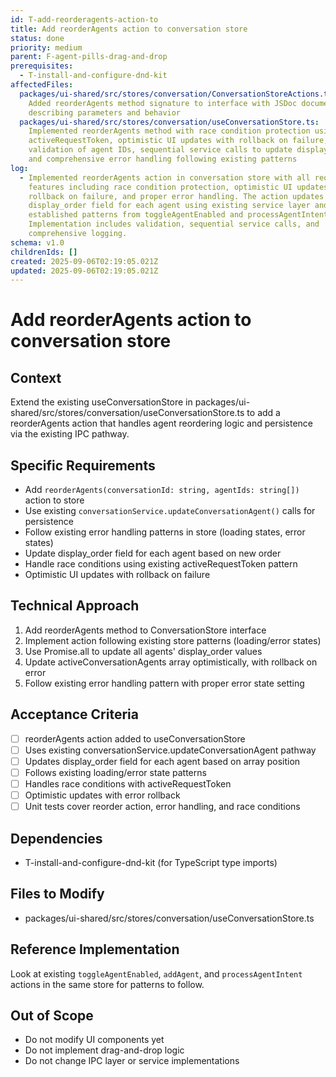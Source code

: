 ```yaml
---
id: T-add-reorderagents-action-to
title: Add reorderAgents action to conversation store
status: done
priority: medium
parent: F-agent-pills-drag-and-drop
prerequisites:
  - T-install-and-configure-dnd-kit
affectedFiles:
  packages/ui-shared/src/stores/conversation/ConversationStoreActions.ts:
    Added reorderAgents method signature to interface with JSDoc documentation
    describing parameters and behavior
  packages/ui-shared/src/stores/conversation/useConversationStore.ts:
    Implemented reorderAgents method with race condition protection using
    activeRequestToken, optimistic UI updates with rollback on failure,
    validation of agent IDs, sequential service calls to update display_order,
    and comprehensive error handling following existing patterns
log:
  - Implemented reorderAgents action in conversation store with all required
    features including race condition protection, optimistic UI updates,
    rollback on failure, and proper error handling. The action updates
    display_order field for each agent using existing service layer and follows
    established patterns from toggleAgentEnabled and processAgentIntent methods.
    Implementation includes validation, sequential service calls, and
    comprehensive logging.
schema: v1.0
childrenIds: []
created: 2025-09-06T02:19:05.021Z
updated: 2025-09-06T02:19:05.021Z
---
```


# Add reorderAgents action to conversation store

## Context

Extend the existing useConversationStore in packages/ui-shared/src/stores/conversation/useConversationStore.ts to add a reorderAgents action that handles agent reordering logic and persistence via the existing IPC pathway.

## Specific Requirements

- Add `reorderAgents(conversationId: string, agentIds: string[])` action to store
- Use existing `conversationService.updateConversationAgent()` calls for persistence
- Follow existing error handling patterns in store (loading states, error states)
- Update display_order field for each agent based on new order
- Handle race conditions using existing activeRequestToken pattern
- Optimistic UI updates with rollback on failure

## Technical Approach

1. Add reorderAgents method to ConversationStore interface
2. Implement action following existing store patterns (loading/error states)
3. Use Promise.all to update all agents' display_order values
4. Update activeConversationAgents array optimistically, with rollback on error
5. Follow existing error handling pattern with proper error state setting

## Acceptance Criteria

- [ ] reorderAgents action added to useConversationStore
- [ ] Uses existing conversationService.updateConversationAgent pathway
- [ ] Updates display_order field for each agent based on array position
- [ ] Follows existing loading/error state patterns
- [ ] Handles race conditions with activeRequestToken
- [ ] Optimistic updates with error rollback
- [ ] Unit tests cover reorder action, error handling, and race conditions

## Dependencies

- T-install-and-configure-dnd-kit (for TypeScript type imports)

## Files to Modify

- packages/ui-shared/src/stores/conversation/useConversationStore.ts

## Reference Implementation

Look at existing `toggleAgentEnabled`, `addAgent`, and `processAgentIntent` actions in the same store for patterns to follow.

## Out of Scope

- Do not modify UI components yet
- Do not implement drag-and-drop logic
- Do not change IPC layer or service implementations
